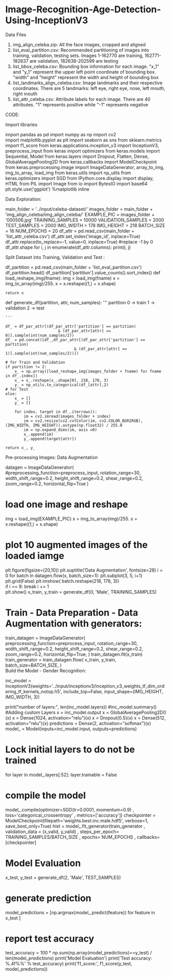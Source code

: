# Image-Recognition-Age-Detection-Using-InceptionV3

Data Files
1. img_align_celeba.zip: All the face images, cropped and aligned
2. list_eval_partition.csv: Recommended partitioning of images into training, validation, testing sets. Images 1-162770 are training, 162771-182637 are validation, 182638-202599 are testing
3. list_bbox_celeba.csv: Bounding box information for each image. "x_1" and "y_1" represent the upper left point coordinate of bounding box. "width" and "height" represent the width and height of bounding box
4. list_landmarks_align_celeba.csv: Image landmarks and their respective coordinates. There are 5 landmarks: left eye, right eye, nose, left mouth, right mouth
5. list_attr_celeba.csv: Attribute labels for each image. There are 40 attributes. "1" represents positive while "-1" represents negative

CODE:

Import libraries

import pandas as pd
import numpy as np
import cv2    
import matplotlib.pyplot as plt
import seaborn as sns
from sklearn.metrics import f1_score
from keras.applications.inception_v3 import InceptionV3, preprocess_input
from keras import optimizers
from keras.models import Sequential, Model 
from keras.layers import Dropout, Flatten, Dense, GlobalAveragePooling2D
from keras.callbacks import ModelCheckpoint
from keras.preprocessing.image import ImageDataGenerator, array_to_img, img_to_array, load_img
from keras.utils import np_utils
from keras.optimizers import SGD
from IPython.core.display import display, HTML
from PIL import Image
from io import BytesIO
import base64
plt.style.use('ggplot')
%matplotlib inline

Data Exploration:

main_folder = '../input/celeba-dataset/'
images_folder = main_folder + 'img_align_celeba/img_align_celeba/'
EXAMPLE_PIC = images_folder + '000506.jpg'
TRAINING_SAMPLES = 10000
VALIDATION_SAMPLES = 2000
TEST_SAMPLES = 2000
IMG_WIDTH = 178
IMG_HEIGHT = 218
BATCH_SIZE = 16
NUM_EPOCHS = 20
df_attr = pd.read_csv(main_folder + 'list_attr_celeba.csv')
df_attr.set_index('image_id', inplace=True)
df_attr.replace(to_replace=-1, value=0, inplace=True) #replace -1 by 0
df_attr.shape
for i, j in enumerate(df_attr.columns):
    print(i, j)
        
Split Dataset into Training, Validation and Test    :

df_partition = pd.read_csv(main_folder + 'list_eval_partition.csv')
df_partition.head()
df_partition['partition'].value_counts().sort_index()
def load_reshape_img(fname):
    img = load_img(fname)
    x = img_to_array(img)/255.
    x = x.reshape((1,) + x.shape)

    return x


def generate_df(partition, attr, num_samples):
    '''
    partition
        0 -> train
        1 -> validation
        2 -> test
    
    '''
    
    df_ = df_par_attr[(df_par_attr['partition'] == partition) 
                           & (df_par_attr[attr] == 0)].sample(int(num_samples/2))
    df_ = pd.concat([df_,df_par_attr[(df_par_attr['partition'] == partition) 
                                  & (df_par_attr[attr] == 1)].sample(int(num_samples/2))])

    # for Train and Validation
    if partition != 2:
        x_ = np.array([load_reshape_img(images_folder + fname) for fname in df_.index])
        x_ = x_.reshape(x_.shape[0], 218, 178, 3)
        y_ = np_utils.to_categorical(df_[attr],2)
    # for Test
    else:
        x_ = []
        y_ = []

        for index, target in df_.iterrows():
            im = cv2.imread(images_folder + index)
            im = cv2.resize(cv2.cvtColor(im, cv2.COLOR_BGR2RGB), (IMG_WIDTH, IMG_HEIGHT)).astype(np.float32) / 255.0
            im = np.expand_dims(im, axis =0)
            x_.append(im)
            y_.append(target[attr])

    return x_, y_
    
Pre-processing Images: Data Augmentation

datagen =  ImageDataGenerator(
  #preprocessing_function=preprocess_input,
  rotation_range=30,
  width_shift_range=0.2,
  height_shift_range=0.2,
  shear_range=0.2,
  zoom_range=0.2,
  horizontal_flip=True
)

# load one image and reshape
img = load_img(EXAMPLE_PIC)
x = img_to_array(img)/255.
x = x.reshape((1,) + x.shape)

# plot 10 augmented images of the loaded iamge
plt.figure(figsize=(20,10))
plt.suptitle('Data Augmentation', fontsize=28)
i = 0
for batch in datagen.flow(x, batch_size=1):
    plt.subplot(3, 5, i+1)
    plt.grid(False)
     plt.imshow( batch.reshape(218, 178, 3))   
    if i == 9:
        break
    i += 1    
plt.show()
x_train, y_train = generate_df(0, 'Male', TRAINING_SAMPLES)

# Train - Data Preparation - Data Augmentation with generators:

train_datagen =  ImageDataGenerator(
  preprocessing_function=preprocess_input,
  rotation_range=30,
  width_shift_range=0.2,
  height_shift_range=0.2,
  shear_range=0.2,
  zoom_range=0.2,
  horizontal_flip=True,
)
train_datagen.fit(x_train)
train_generator = train_datagen.flow(
x_train, y_train,
batch_size=BATCH_SIZE,
)   
Build the Model - Gender Recognition:

inc_model = InceptionV3(weights='../input/inceptionv3/inception_v3_weights_tf_dim_ordering_tf_kernels_notop.h5',
                        include_top=False,
                        input_shape=(IMG_HEIGHT, IMG_WIDTH, 3))

print("number of layers:", len(inc_model.layers))
#inc_model.summary()
#Adding custom Layers
x = inc_model.output
x = GlobalAveragePooling2D()(x)
x = Dense(1024, activation="relu")(x)
x = Dropout(0.5)(x)
x = Dense(512, activation="relu")(x)
predictions = Dense(2, activation="softmax")(x)
model_ = Model(inputs=inc_model.input, outputs=predictions)

# Lock initial layers to do not be trained
for layer in model_.layers[:52]:
    layer.trainable = False

# compile the model
model_.compile(optimizer=SGD(lr=0.0001, momentum=0.9)
                    , loss='categorical_crossentropy'
                    , metrics=['accuracy'])
checkpointer = ModelCheckpoint(filepath='weights.best.inc.male.hdf5', 
                               verbose=1, save_best_only=True)
                               hist = model_.fit_generator(train_generator
                     , validation_data = (x_valid, y_valid)
                      , steps_per_epoch= TRAINING_SAMPLES/BATCH_SIZE
                      , epochs= NUM_EPOCHS
                      , callbacks=[checkpointer]
                      
# Model Evaluation 

x_test, y_test = generate_df(2, 'Male', TEST_SAMPLES)

# generate prediction
model_predictions = [np.argmax(model_.predict(feature)) for feature in x_test ]

# report test accuracy
test_accuracy = 100 * np.sum(np.array(model_predictions)==y_test) / len(model_predictions)
print('Model Evaluation')
print('Test accuracy: %.4f%%' % test_accuracy)
print('f1_score:', f1_score(y_test, model_predictions))

